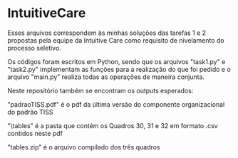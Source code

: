 # IntuitiveCare

Esses arquivos correspondem às minhas soluções das tarefas 1 e 2 propostas pela equipe da Intuitive Care como requisito de nivelamento do processo seletivo.

Os códigos foram escritos em Python, sendo que os arquivos "task1.py" e "task2.py" implementam as funções para a realização do que foi pedido e o arquivo "main.py" realiza todas as operações de maneira conjunta. 

Neste repositório também se encontram os outputs esperados: 

"padraoTISS.pdf" é o pdf da última versão do componente organizacional do padrão TISS

"\tables" é a pasta que contém os Quadros 30, 31 e 32 em formato .csv contidos neste pdf

"tables.zip" é o arquivo compilado dos três quadros
